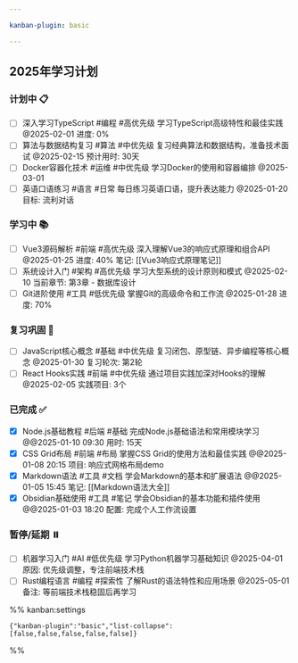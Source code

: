 ```yaml
---

kanban-plugin: basic

---
```


## 2025年学习计划

### 计划中 📋

- [ ] 深入学习TypeScript #编程 #高优先级
  学习TypeScript高级特性和最佳实践
  @2025-02-01
  进度: 0%
- [ ] 算法与数据结构复习 #算法 #中优先级
  复习经典算法和数据结构，准备技术面试
  @2025-02-15
  预计用时: 30天
- [ ] Docker容器化技术 #运维 #中优先级
  学习Docker的使用和容器编排
  @2025-03-01
- [ ] 英语口语练习 #语言 #日常
  每日练习英语口语，提升表达能力
  @2025-01-20
  目标: 流利对话

### 学习中 📚

- [ ] Vue3源码解析 #前端 #高优先级
  深入理解Vue3的响应式原理和组合API
  @2025-01-25
  进度: 40%
  笔记: [[Vue3响应式原理笔记]]
- [ ] 系统设计入门 #架构 #高优先级
  学习大型系统的设计原则和模式
  @2025-02-10
  当前章节: 第3章 - 数据库设计
- [ ] Git进阶使用 #工具 #低优先级
  掌握Git的高级命令和工作流
  @2025-01-28
  进度: 70%

### 复习巩固 🔄

- [ ] JavaScript核心概念 #基础 #中优先级
  复习闭包、原型链、异步编程等核心概念
  @2025-01-30
  复习轮次: 第2轮
- [ ] React Hooks实践 #前端 #中优先级
  通过项目实践加深对Hooks的理解
  @2025-02-05
  实践项目: 3个

### 已完成 ✅

- [x] Node.js基础教程 #后端 #基础
  完成Node.js基础语法和常用模块学习
  @@2025-01-10 09:30
  用时: 15天
- [x] CSS Grid布局 #前端 #布局
  掌握CSS Grid的使用方法和最佳实践
  @@2025-01-08 20:15
  项目: 响应式网格布局demo
- [x] Markdown语法 #工具 #文档
  学会Markdown的基本和扩展语法
  @@2025-01-05 15:45
  笔记: [[Markdown语法大全]]
- [x] Obsidian基础使用 #工具 #笔记
  学会Obsidian的基本功能和插件使用
  @@2025-01-03 18:20
  配置: 完成个人工作流设置

### 暂停/延期 ⏸️

- [ ] 机器学习入门 #AI #低优先级
  学习Python机器学习基础知识
  @2025-04-01
  原因: 优先级调整，专注前端技术栈
- [ ] Rust编程语言 #编程 #探索性
  了解Rust的语法特性和应用场景
  @2025-05-01
  备注: 等前端技术栈稳固后再学习

%% kanban:settings
```
{"kanban-plugin":"basic","list-collapse":[false,false,false,false,false]}
```
%% 